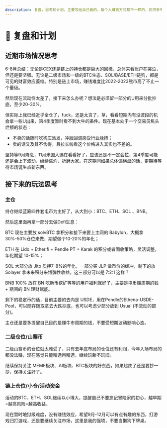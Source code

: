 ```yaml
---
description: 复盘，思考和计划。主要写给自己看的，每个人赚钱方式都不一样的，仅供参考。
---
```


# 🤔 复盘和计划

## 近期市场情况思考

6-8月总结：无论是CEX还是链上的持仓都是巨大的回撤，总体来看账户在哭泣，但还是要坚强。无论是二级市场和一级的BTC生态、SOL/BASE/ETH链狗，都是可见的财富效应萎缩。特别是链上市场，赚钱难度比2022-2023熊市高了不止一个量级。

然后现在流动性太差了，接下来怎么办呢？想法是必须留一部分的U用来分批抄底，至少20-30%。

但实际上我已经近乎全仓了，fuck，还是太贪了，草，看看短期内有没波段的机会拿一些U出来，第4季度暂时看不到大牛的条件。现在基本处于一个交易员焦头烂额的状态：

* 不卖的话随时吃狗庄派发，冲脸回调感受行业脉搏；
* 卖的话又及其不舍得，且拉长线看这个价格进入其实也不差的。

坚持等9月降息，11月米国大选在看看好了，应该还是不一定会拉，第4季度可能还是会上下波动，继续焦灼，折磨大家。在这期间如果总体偏横盘的话，更期待等待市场诞生点新东西。

## 接下来的玩法思考

### 主仓

持仓继续蓝筹四件套屯币为主好了，从大到小：BTC、ETH、SOL 、BNB。

然后这里面再拿一部分去做Defi生息：

BTC 现在主要放 solvBTC 拿积分和接下来要上主网的 Babylon，大概拿30%-50%仓位来做，期望做个10-20%的年化；

ETH 在 Lido + Ether.fi + Pendle PT + Karak 的积分或者固收策略，灵活调整，年化期望 10-15%；

SOL 大部分放 Jito 质押7-8%的年化，一部分买 JLP 做币价的缓冲，剩下的放 Solayer 拿未来积分来博弹性收益。这三部分可以是 7:2:1 这样？

BNB 100% 放在 BN 吃新币挖矿等等的用户福利就好了，主要是屯币赚周期的钱 + 期间的 BN 理财赋能。

剩下的稳定币的话，目前主要的去向是 USDE，用在Pendle的Ethena-USDE-Pool，可以随存随取拿去大跌抄底，也可以考虑少部分放到 Usual (不流动的部分)。

主仓还是要多提醒自己目的是赚牛市周期的钱，不要受短期波动影响心态。



### 二级仓位/山寨币

二级山寨币的仓位就太难受了，只有去年底布局的仓位还有利润，今年入场布局的都没法赚，现在感觉只能精选再精选，继续玩新不玩旧。

继续保持关注 MEME板块、AI板块、BTC板块的好东西，如果超跌了还是要抄一抄，保持关注好了。



### 链上仓位/小仓/活动资金

活动的BTC、ETH、SOL继续以小博大，提醒自己不要忘记冒险家的初心，越早期=越高风险=越高收益。

现在暂时地狱级难度，没有赚钱效应，希望9月-12月可以有点有趣的东西，打游戏归打游戏，还是要继续关注市场，这里是我的强项，不要当懒狗下牌桌。



